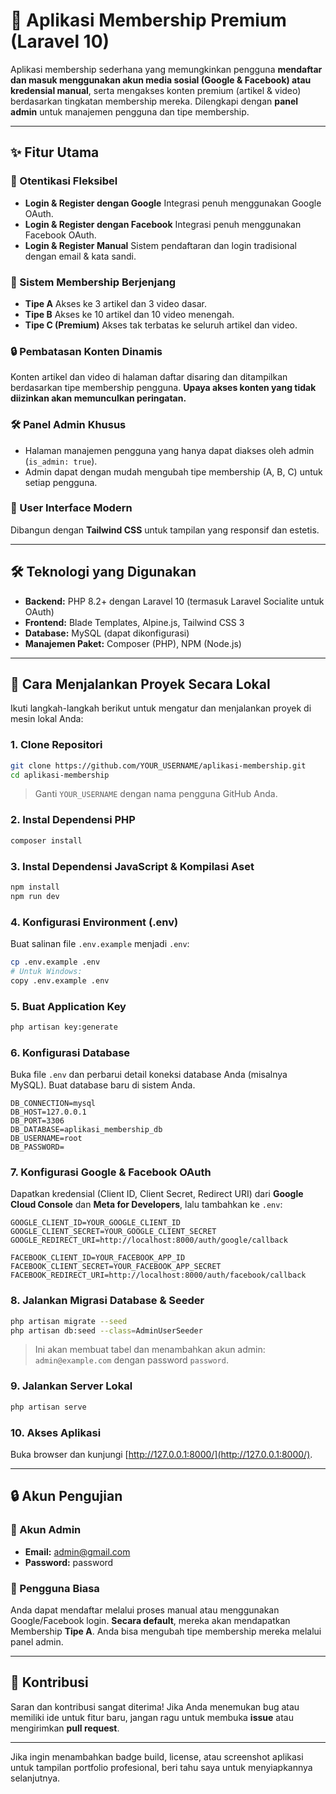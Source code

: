 # 🚀 Aplikasi Membership Premium (Laravel 10)

Aplikasi membership sederhana yang memungkinkan pengguna **mendaftar dan masuk menggunakan akun media sosial (Google & Facebook) atau kredensial manual**, serta mengakses konten premium (artikel & video) berdasarkan tingkatan membership mereka. Dilengkapi dengan **panel admin** untuk manajemen pengguna dan tipe membership.

---

## ✨ Fitur Utama

### 🔑 Otentikasi Fleksibel

* **Login & Register dengan Google**
  Integrasi penuh menggunakan Google OAuth.
* **Login & Register dengan Facebook**
  Integrasi penuh menggunakan Facebook OAuth.
* **Login & Register Manual**
  Sistem pendaftaran dan login tradisional dengan email & kata sandi.

### 💎 Sistem Membership Berjenjang

* **Tipe A**
  Akses ke 3 artikel dan 3 video dasar.
* **Tipe B**
  Akses ke 10 artikel dan 10 video menengah.
* **Tipe C (Premium)**
  Akses tak terbatas ke seluruh artikel dan video.

### 🔒 Pembatasan Konten Dinamis

Konten artikel dan video di halaman daftar disaring dan ditampilkan berdasarkan tipe membership pengguna. **Upaya akses konten yang tidak diizinkan akan memunculkan peringatan.**

### 🛠️ Panel Admin Khusus

* Halaman manajemen pengguna yang hanya dapat diakses oleh admin (`is_admin: true`).
* Admin dapat dengan mudah mengubah tipe membership (A, B, C) untuk setiap pengguna.

### 🎨 User Interface Modern

Dibangun dengan **Tailwind CSS** untuk tampilan yang responsif dan estetis.

---

## 🛠️ Teknologi yang Digunakan

* **Backend:** PHP 8.2+ dengan Laravel 10 (termasuk Laravel Socialite untuk OAuth)
* **Frontend:** Blade Templates, Alpine.js, Tailwind CSS 3
* **Database:** MySQL (dapat dikonfigurasi)
* **Manajemen Paket:** Composer (PHP), NPM (Node.js)

---

## 🚀 Cara Menjalankan Proyek Secara Lokal

Ikuti langkah-langkah berikut untuk mengatur dan menjalankan proyek di mesin lokal Anda:

### 1. Clone Repositori

```bash
git clone https://github.com/YOUR_USERNAME/aplikasi-membership.git
cd aplikasi-membership
```

> Ganti `YOUR_USERNAME` dengan nama pengguna GitHub Anda.

### 2. Instal Dependensi PHP

```bash
composer install
```

### 3. Instal Dependensi JavaScript & Kompilasi Aset

```bash
npm install
npm run dev
```

### 4. Konfigurasi Environment (.env)

Buat salinan file `.env.example` menjadi `.env`:

```bash
cp .env.example .env
# Untuk Windows:
copy .env.example .env
```

### 5. Buat Application Key

```bash
php artisan key:generate
```

### 6. Konfigurasi Database

Buka file `.env` dan perbarui detail koneksi database Anda (misalnya MySQL). Buat database baru di sistem Anda.

```env
DB_CONNECTION=mysql
DB_HOST=127.0.0.1
DB_PORT=3306
DB_DATABASE=aplikasi_membership_db
DB_USERNAME=root
DB_PASSWORD=
```

### 7. Konfigurasi Google & Facebook OAuth

Dapatkan kredensial (Client ID, Client Secret, Redirect URI) dari **Google Cloud Console** dan **Meta for Developers**, lalu tambahkan ke `.env`:

```env
GOOGLE_CLIENT_ID=YOUR_GOOGLE_CLIENT_ID
GOOGLE_CLIENT_SECRET=YOUR_GOOGLE_CLIENT_SECRET
GOOGLE_REDIRECT_URI=http://localhost:8000/auth/google/callback

FACEBOOK_CLIENT_ID=YOUR_FACEBOOK_APP_ID
FACEBOOK_CLIENT_SECRET=YOUR_FACEBOOK_APP_SECRET
FACEBOOK_REDIRECT_URI=http://localhost:8000/auth/facebook/callback
```

### 8. Jalankan Migrasi Database & Seeder

```bash
php artisan migrate --seed
php artisan db:seed --class=AdminUserSeeder
```

> Ini akan membuat tabel dan menambahkan akun admin: `admin@example.com` dengan password `password`.

### 9. Jalankan Server Lokal

```bash
php artisan serve
```

### 10. Akses Aplikasi

Buka browser dan kunjungi [http://127.0.0.1:8000/](http://127.0.0.1:8000/).

---

## 🔒 Akun Pengujian

### 👑 Akun Admin

* **Email:** [admin@gmail.com](mailto:admin@gmail.com)
* **Password:** password

### 👤 Pengguna Biasa

Anda dapat mendaftar melalui proses manual atau menggunakan Google/Facebook login. **Secara default**, mereka akan mendapatkan Membership **Tipe A**. Anda bisa mengubah tipe membership mereka melalui panel admin.

---

## 🤝 Kontribusi

Saran dan kontribusi sangat diterima! Jika Anda menemukan bug atau memiliki ide untuk fitur baru, jangan ragu untuk membuka **issue** atau mengirimkan **pull request**.

---

Jika ingin menambahkan badge build, license, atau screenshot aplikasi untuk tampilan portfolio profesional, beri tahu saya untuk menyiapkannya selanjutnya.
